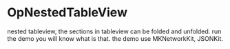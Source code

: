 OpNestedTableView
=================

nested tableview, the sections in tableview can be folded and unfolded. run the demo you will know what is that. 
the demo use MKNetworkKit, JSONKit.
